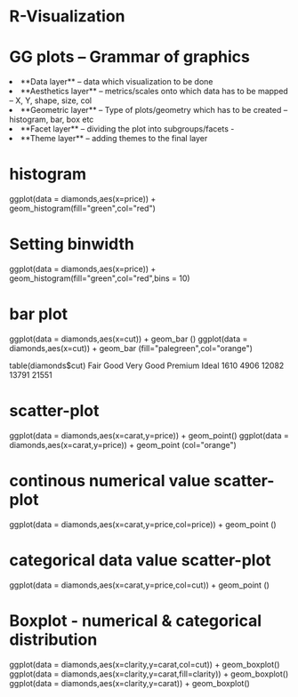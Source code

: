 # R-Visualization

# GG plots – Grammar of graphics 
<li>**Data layer** – data which visualization to be done
<li>**Aesthetics layer** – metrics/scales onto which data has to be mapped – X, Y, shape, size, col
<li>**Geometric layer** – Type of plots/geometry which has to be created – histogram, bar, box etc
<li>**Facet layer** – dividing the plot into subgroups/facets -
<li>**Theme layer** – adding themes to the final layer




# histogram
ggplot(data = diamonds,aes(x=price)) + geom_histogram(fill="green",col="red") 
# Setting binwidth
ggplot(data = diamonds,aes(x=price)) + geom_histogram(fill="green",col="red",bins = 10)
# bar plot
ggplot(data = diamonds,aes(x=cut)) + geom_bar ()
ggplot(data = diamonds,aes(x=cut)) + geom_bar (fill="palegreen",col="orange")

table(diamonds$cut)
Fair      Good Very Good   Premium     Ideal 
1610      4906     12082     13791     21551 
# scatter-plot
ggplot(data = diamonds,aes(x=carat,y=price)) + geom_point()
ggplot(data = diamonds,aes(x=carat,y=price)) + geom_point (col="orange")
# continous numerical value scatter-plot #
ggplot(data = diamonds,aes(x=carat,y=price,col=price)) + geom_point ()
# categorical data value scatter-plot #
ggplot(data = diamonds,aes(x=carat,y=price,col=cut)) + geom_point ()

# Boxplot - numerical & categorical distribution
ggplot(data = diamonds,aes(x=clarity,y=carat,col=cut)) + geom_boxplot()
ggplot(data = diamonds,aes(x=clarity,y=carat,fill=clarity)) + geom_boxplot()
ggplot(data = diamonds,aes(x=clarity,y=carat)) + geom_boxplot()


